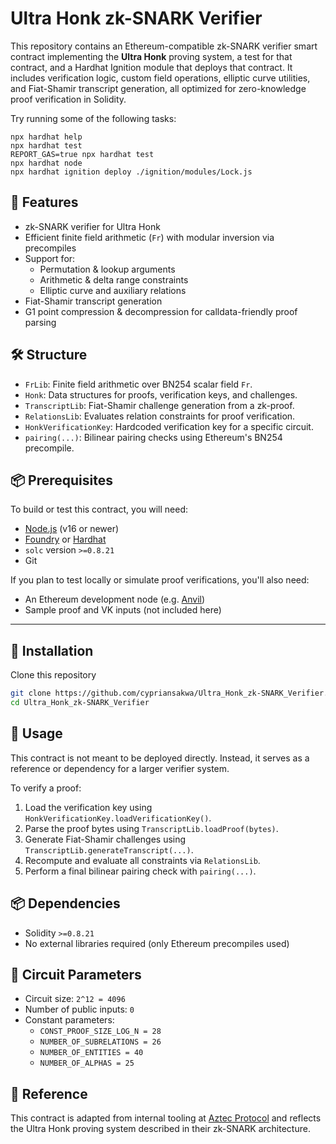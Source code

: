# Ultra Honk zk-SNARK Verifier

This repository contains an Ethereum-compatible zk-SNARK verifier smart contract implementing the **Ultra Honk** proving system, a test for that contract, and a Hardhat Ignition module that deploys that contract. It includes verification logic, custom field operations, elliptic curve utilities, and Fiat-Shamir transcript generation, all optimized for zero-knowledge proof verification in Solidity.

Try running some of the following tasks:

```shell
npx hardhat help
npx hardhat test
REPORT_GAS=true npx hardhat test
npx hardhat node
npx hardhat ignition deploy ./ignition/modules/Lock.js
```


## 🚀 Features

- zk-SNARK verifier for Ultra Honk
- Efficient finite field arithmetic (`Fr`) with modular inversion via precompiles
- Support for:
  - Permutation & lookup arguments
  - Arithmetic & delta range constraints
  - Elliptic curve and auxiliary relations
- Fiat-Shamir transcript generation
- G1 point compression & decompression for calldata-friendly proof parsing

## 🛠️ Structure

- `FrLib`: Finite field arithmetic over BN254 scalar field `Fr`.
- `Honk`: Data structures for proofs, verification keys, and challenges.
- `TranscriptLib`: Fiat-Shamir challenge generation from a zk-proof.
- `RelationsLib`: Evaluates relation constraints for proof verification.
- `HonkVerificationKey`: Hardcoded verification key for a specific circuit.
- `pairing(...)`: Bilinear pairing checks using Ethereum's BN254 precompile.
## 📦 Prerequisites

To build or test this contract, you will need:

- [Node.js](https://nodejs.org/) (v16 or newer)
- [Foundry](https://book.getfoundry.sh/) or [Hardhat](https://hardhat.org/)
- `solc` version `>=0.8.21`
- Git

If you plan to test locally or simulate proof verifications, you'll also need:

- An Ethereum development node (e.g. [Anvil](https://book.getfoundry.sh/reference/anvil/))
- Sample proof and VK inputs (not included here)

---

## 🔧 Installation
Clone this repository
```bash
git clone https://github.com/cypriansakwa/Ultra_Honk_zk-SNARK_Verifier.git
cd Ultra_Honk_zk-SNARK_Verifier
```
## 🧪 Usage

This contract is not meant to be deployed directly. Instead, it serves as a reference or dependency for a larger verifier system.

To verify a proof:

1. Load the verification key using `HonkVerificationKey.loadVerificationKey()`.
2. Parse the proof bytes using `TranscriptLib.loadProof(bytes)`.
3. Generate Fiat-Shamir challenges using `TranscriptLib.generateTranscript(...)`.
4. Recompute and evaluate all constraints via `RelationsLib`.
5. Perform a final bilinear pairing check with `pairing(...)`.

## 📦 Dependencies

- Solidity `>=0.8.21`
- No external libraries required (only Ethereum precompiles used)

## 🧩 Circuit Parameters

- Circuit size: `2^12 = 4096`
- Number of public inputs: `0`
- Constant parameters:
  - `CONST_PROOF_SIZE_LOG_N = 28`
  - `NUMBER_OF_SUBRELATIONS = 26`
  - `NUMBER_OF_ENTITIES = 40`
  - `NUMBER_OF_ALPHAS = 25`

## 📖 Reference

This contract is adapted from internal tooling at [Aztec Protocol](https://aztec.network/) and reflects the Ultra Honk proving system described in their zk-SNARK architecture.


